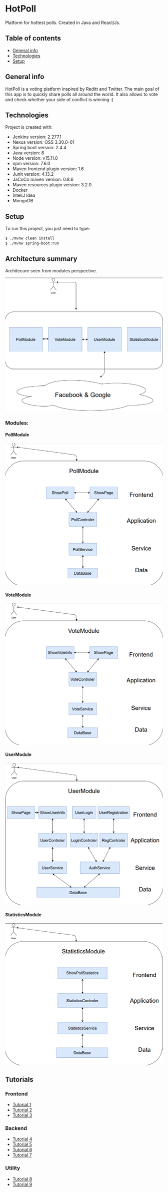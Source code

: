 # HotPoll
Platform for hottest polls. Created in Java and React/Js.
## Table of contents
* [General info](#general-info)
* [Technologies](#technologies)
* [Setup](#setup)

## General info
HotPoll is a voting platform inspired by Reditt and Twitter. The main goal of this app is to quickly share polls all around the world. It also allows to vote and check whether your side of conflict is winning :)
	
## Technologies
Project is created with:
* Jenkins version: 2.277.1
* Nexus version: OSS 3.30.0-01
* Spring boot version: 2.4.4
* Java version: 8
* Node version: v15.11.0
* npm version: 7.6.0
* Maven frontend plugin version: 1.6
* Junit version: 4.13.2
* JaCoCo maven version: 0.8.6
* Maven resources plugin version: 3.2.0
* Docker
* InteliJ Idea
* MongoDB

	
## Setup
To run this project, you just need to type:

```
$ ./mvnw clean install
$ ./mvnw spring-boot:run
```

## Architecture summary

Architecure seen from modules perspective.

![Architecture](architecture.png)

### Modules:
#### PollModule

![ArchitecturePoll](architecturePoll.png)

#### VoteModule

![ArchitectureVote](architectureVote.png)

#### UserModule

![ArchitectureUser](architectureUser.png)

#### StatisticsModule

![ArchitectureStatistics](architectureStatistics.png)

## Tutorials
### Frontend
* [Tutorial 1](https://youtu.be/4UZrsTqkcW4)
* [Tutorial 2](https://youtu.be/a_7Z7C_JCyo)
* [Tutorial 3](https://youtu.be/ZmVBCpefQe8)
### Backend
* [Tutorial 4](https://www.youtube.com/watch?v=RZ8A2Jnxgr4&ab_channel=DevinJapan)
* [Tutorial 5](https://www.youtube.com/watch?v=DKlTBBuc32c&t=10491s&ab_channel=freeCodeCamp.org)
* [Tutorial 6](https://www.youtube.com/watch?v=9TX5LOInPIQ&t=155s&ab_channel=ValaxyTechnologies)
* [Tutorial 7](https://www.youtube.com/watch?v=9SGDpanrc8U&ab_channel=Amigoscode)
### Utility
* [Tutorial 8](https://medium.com/@dave_lunny/sane-github-labels-c5d2e6004b63)
* [Tutorial 9](https://herbertograca.com/2019/08/12/documenting-software-architecture/)
